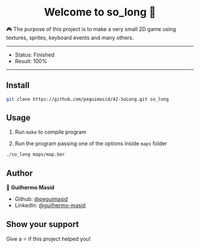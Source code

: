 <h1 align="center">Welcome to so_long 👋</h1>
<p>🎮 The purpose of this project is to make a very small 2D game using textures, sprites, keyboard events and many others.

---

- Status: Finished
- Result: 100%

---

## Install

```sh
git clone https://github.com/peguimasid/42-SoLong.git so_long
```

## Usage

1. Run `make` to compile program

2. Run the program passing one of the options inside `maps` folder

```sh
./so_long maps/map.ber
```

## Author

👤 **Guilhermo Masid**

- Github: [@peguimasid](https://github.com/peguimasid)
- LinkedIn: [@guilhermo-masid](https://linkedin.com/in/guilhermo-masid-494677b8)

## Show your support

Give a ⭐️ if this project helped you!
